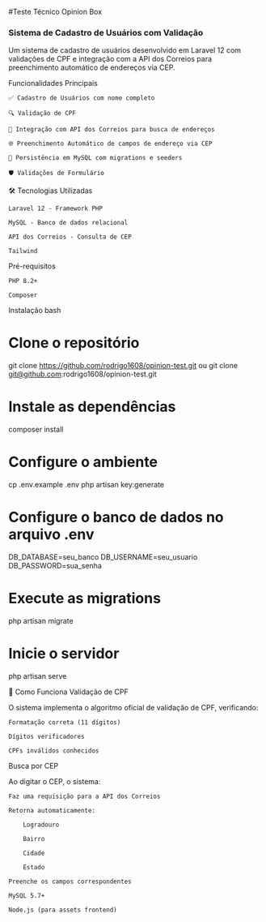 #Teste Técnico Opinion Box
### Sistema de Cadastro de Usuários com Validação

Um sistema de cadastro de usuários desenvolvido em Laravel 12 com validações  de CPF e integração com a API dos Correios para preenchimento automático de endereços via CEP.

Funcionalidades Principais

    ✅ Cadastro de Usuários com nome completo

    🔍 Validação de CPF

    📮 Integração com API dos Correios para busca de endereços

    🌐 Preenchimento Automático de campos de endereço via CEP

    💾 Persistência em MySQL com migrations e seeders

    🛡️ Validações de Formulário

🛠️ Tecnologias Utilizadas

    Laravel 12 - Framework PHP

    MySQL - Banco de dados relacional

    API dos Correios - Consulta de CEP

    Tailwind    

Pré-requisitos

    PHP 8.2+

    Composer

Instalação
bash

# Clone o repositório
git clone https://github.com/rodrigo1608/opinion-test.git
ou
git clone git@github.com:rodrigo1608/opinion-test.git

# Instale as dependências
composer install

# Configure o ambiente
cp .env.example .env
php artisan key:generate

# Configure o banco de dados no arquivo .env
DB_DATABASE=seu_banco
DB_USERNAME=seu_usuario
DB_PASSWORD=sua_senha

# Execute as migrations
php artisan migrate

# Inicie o servidor
php artisan serve

🎯 Como Funciona
Validação de CPF

O sistema implementa o algoritmo oficial de validação de CPF, verificando:

    Formatação correta (11 dígitos)

    Dígitos verificadores

    CPFs inválidos conhecidos

Busca por CEP

Ao digitar o CEP, o sistema:

    Faz uma requisição para a API dos Correios

    Retorna automaticamente:

        Logradouro

        Bairro

        Cidade

        Estado

    Preenche os campos correspondentes

    MySQL 5.7+

    Node.js (para assets frontend)
